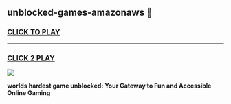 
## unblocked-games-amazonaws 👋
<h3>
<a href="https://premium.freeplayer.one?title=unblocked-games-amazonaws&ref=14F">CLICK TO PLAY</a></h3>
<hr>

<h3>
<a href="https://premium.freeplayer.one?title=unblocked-games-amazonaws&ref=14F">CLICK 2 PLAY</a>
  
</h3>

<a href="https://premium.freeplayer.one?title=unblocked-games-amazonaws&ref=12F/"><img src="https://clearcache.store/games.png"></a>


**worlds hardest game unblocked: Your Gateway to Fun and Accessible Online Gaming**
